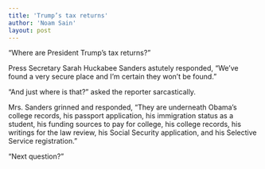 ```yaml
---
title: 'Trump’s tax returns'
author: 'Noam Sain'
layout: post
---
```


“Where are President Trump’s tax returns?”

Press Secretary Sarah Huckabee Sanders astutely responded, “We’ve found a very secure place and I’m certain they won’t be found.”

“And just where is that?” asked the reporter sarcastically.

Mrs. Sanders grinned and responded, “They are underneath Obama’s college records, his passport application, his immigration status as a student, his funding sources to pay for college, his college records, his writings for the law review, his Social Security application, and his Selective Service registration.”

“Next question?”
